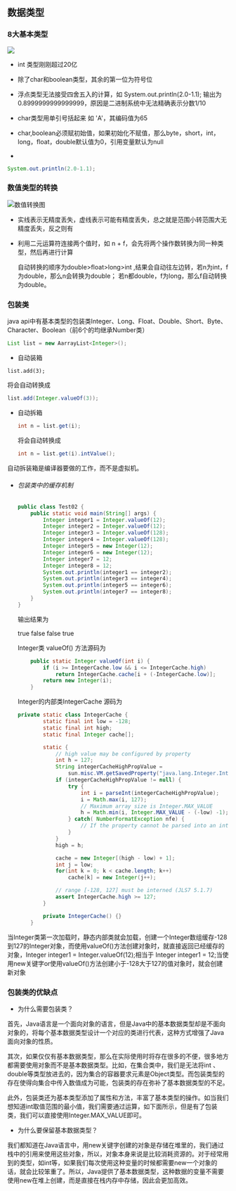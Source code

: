 ## 数据类型

### 	8大基本类型

![](D:\MyNote\Picture\1621332183313098.png)

- int 类型刚刚超过20亿

- 除了char和boolean类型，其余的第一位为符号位

- 浮点类型无法接受四舍五入的计算，如  System.out.println(2.0-1.1); 输出为0.8999999999999999，原因是二进制系统中无法精确表示分数1/10

- char类型用单引号括起来 如 'A'，其编码值为65

- char,boolean必须赋初始值，如果初始化不赋值，那么byte，short，int，long，float，double默认值为0，引用变量默认为null

- 

  ```java
  System.out.println(2.0-1.1);
  ```

### 	数值类型的转换
![数值转换图](file://D:/MyNote/JavaSE/%E6%95%B0%E6%8D%AE%E8%BD%AC%E6%8D%A2%E5%9B%BE.bmp?lastModify=1641968736)

- 实线表示无精度丢失，虚线表示可能有精度丢失，总之就是范围小转范围大无精度丢失，反之则有

- 利用二元运算符连接两个值时，如 n + f，会先将两个操作数转换为同一种类型，然后再进行计算

  自动转换的顺序为double>float>long>int ,结果会自动往左边转，若n为int，f为double，那么n会转换为double； 若n都double，f为long，那么f自动转换为double。



### 包装类

java api中有基本类型的包装类Integer、Long、Float、Double、Short、Byte、Character、Boolean（前6个的均继承Number类）

```java
List list = new AarrayList<Integer>();
```

- 自动装箱

```
list.add(3);
```

将会自动转换成

```java
list.add(Integer.valueOf(3));
```

- 自动拆箱

  ```java
  int n = list.get(i);
  ```

  将会自动转换成

  ```java
  int n = list.get(i).intValue();
  ```

  

自动拆装箱是编译器要做的工作，而不是虚拟机。

- ###### 包装类中的缓存机制

  ```java
  public class Test02 {
      public static void main(String[] args) {
          Integer integer1 = Integer.valueOf(12);
          Integer integer2 = Integer.valueOf(12);
          Integer integer3 = Integer.valueOf(128);
          Integer integer4 = Integer.valueOf(128);
          Integer integer5 = new Integer(12);
          Integer integer6 = new Integer(12);
          Integer integer7 = 12;
          Integer integer8 = 12;
          System.out.println(integer1 == integer2);
          System.out.println(integer3 == integer4);
          System.out.println(integer5 == integer6);
          System.out.println(integer7 == integer8);
      }
  }
  ```

  输出结果为

  true
  false
  false
  true

  Integer类 valueOf() 方法源码为

  ```java
      public static Integer valueOf(int i) {
          if (i >= IntegerCache.low && i <= IntegerCache.high)
              return IntegerCache.cache[i + (-IntegerCache.low)];
          return new Integer(i);
      }
  ```

  Integer的内部类IntegerCache 源码为

  ```java
  private static class IntegerCache {
          static final int low = -128;
          static final int high;
          static final Integer cache[];
  
          static {
              // high value may be configured by property
              int h = 127;
              String integerCacheHighPropValue =
                  sun.misc.VM.getSavedProperty("java.lang.Integer.IntegerCache.high");
              if (integerCacheHighPropValue != null) {
                  try {
                      int i = parseInt(integerCacheHighPropValue);
                      i = Math.max(i, 127);
                      // Maximum array size is Integer.MAX_VALUE
                      h = Math.min(i, Integer.MAX_VALUE - (-low) -1);
                  } catch( NumberFormatException nfe) {
                      // If the property cannot be parsed into an int, ignore it.
                  }
              }
              high = h;
  
              cache = new Integer[(high - low) + 1];
              int j = low;
              for(int k = 0; k < cache.length; k++)
                  cache[k] = new Integer(j++);
  
              // range [-128, 127] must be interned (JLS7 5.1.7)
              assert IntegerCache.high >= 127;
          }
  
          private IntegerCache() {}
      }
  ```

  

当Integer类第一次加载时，静态内部类就会加载，创建一个Integer数组缓存-128到127的Integer对象，而使用valueOf()方法创建对象时，就直接返回已经缓存的对象，Integer integer1 = Integer.valueOf(12);相当于 Integer integer1 = 12;当使用new关键字or使用valueOf()方法创建小于-128大于127的值对象时，就会创建新对象

### 包装类的优缺点

- 为什么需要包装类？


首先，Java语言是一个面向对象的语言，但是Java中的基本数据类型却是不面向对象的，将每个基本数据类型设计一个对应的类进行代表，这种方式增强了Java面向对象的性质。

其次，如果仅仅有基本数据类型，那么在实际使用时将存在很多的不便，很多地方都需要使用对象而不是基本数据类型。比如，在集合类中，我们是无法将int 、double等类型放进去的，因为集合的容器要求元素是Object类型。而包装类型的存在使得向集合中传入数值成为可能，包装类的存在弥补了基本数据类型的不足。

此外，包装类还为基本类型添加了属性和方法，丰富了基本类型的操作。如当我们想知道int取值范围的最小值，我们需要通过运算，如下面所示，但是有了包装类，我们可以直接使用Integer.MAX_VALUE即可。

- 为什么要保留基本数据类型？


我们都知道在Java语言中，用new关键字创建的对象是存储在堆里的，我们通过栈中的引用来使用这些对象，所以，对象本身来说是比较消耗资源的。对于经常用到的类型，如int等，如果我们每次使用这种变量的时候都需要new一个对象的话，就会比较笨重了。所以，Java提供了基本数据类型，这种数据的变量不需要使用new在堆上创建，而是直接在栈内存中存储，因此会更加高效。




